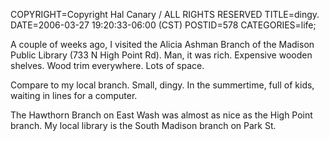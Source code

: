 COPYRIGHT=Copyright Hal Canary / ALL RIGHTS RESERVED
TITLE=dingy.
DATE=2006-03-27 19:20:33-06:00 (CST)
POSTID=578
CATEGORIES=life;

A couple of weeks ago, I visited the Alicia Ashman Branch of the Madison Public Library (733 N High Point Rd). Man, it was rich. Expensive wooden shelves. Wood trim everywhere. Lots of space.

Compare to my local branch. Small, dingy. In the summertime, full of kids, waiting in lines for a computer.

The Hawthorn Branch on East Wash was almost as nice as the High Point branch. My local library is the South Madison branch on Park St.
